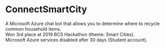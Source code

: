 # ConnectSmartCity
A Microsoft Azure chat bot that allows you to determine where to recycle common household items.  
Won 3rd place at 2019 BCS Hackathon (theme: Smart Cities).  
Microsoft Azure services disabled after 30 days (Student account).
